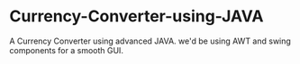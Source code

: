 # Currency-Converter-using-JAVA
A Currency Converter using advanced JAVA. we'd be using AWT and swing components for a smooth GUI.
